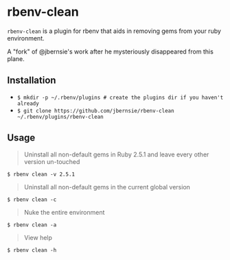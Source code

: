 # rbenv-clean
`rbenv-clean` is a plugin for rbenv that aids in removing gems from your ruby environment. 

A "fork" of @jbernsie's work after he mysteriously disappeared from this plane.

## Installation

- `$ mkdir -p ~/.rbenv/plugins # create the plugins dir if you haven't already`
- `$ git clone https://github.com/jbernsie/rbenv-clean ~/.rbenv/plugins/rbenv-clean`

## Usage

> Uninstall all non-default gems in Ruby 2.5.1 and leave every other version un-touched
```
$ rbenv clean -v 2.5.1
```

> Uninstall all non-default gems in the current global version
```
$ rbenv clean -c
```

> Nuke the entire environment
```
$ rbenv clean -a
```

> View help
```
$ rbenv clean -h
```
